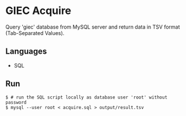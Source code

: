 # GIEC Acquire
Query 'giec' database from MySQL server and return data in TSV format
(Tab-Separated Values).

## Languages

* SQL

## Run

    $ # run the SQL script locally as database user 'root' without password
    $ mysql --user root < acquire.sql > output/result.tsv

